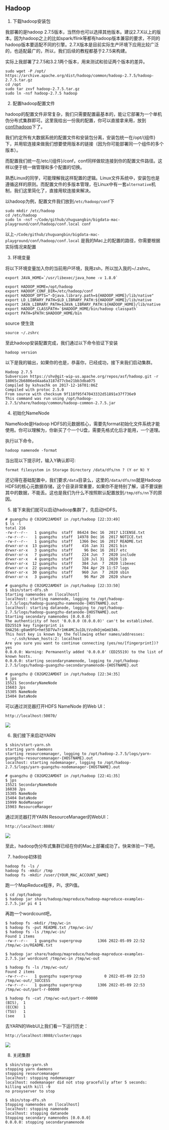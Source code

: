 ## Hadoop

1. 下载hadoop安装包

 我部署的是hadoop 2.7.5版本，当然你也可以选择其他版本。建议2.7.X以上的版本。因为hadoop之上的比如spark/flink等都有hadoop版本兼容的要求，不同的hadoop版本要适配不同的引擎。2.7.X版本是目前实际生产环境下应用比较广泛的，也适配最广的，所以，我们后续的教程都基于2.7.5来构建。
 
 实际上我部署了2.7.5和3.2.1两个版本，用来测试和验证两个版本的差异。

```
sudo wget -P /opt/ https://archive.apache.org/dist/hadoop/common/hadoop-2.7.5/hadoop-2.7.5.tar.gz
cd /opt
sudo tar zxvf hadoop-2.7.5.tar.gz
sudo ln -nsf hadoop-2.7.5 hadoop
```

2. 配置hadoop配置文件

hadoop的配置文件非常复杂，我们只需要配置最基本的，能让它部署为一个单机伪分布式集群即可。这里我给出一份我的配置，你可以直接拿来用，放到[conf/hadoop](../../conf/hadoop)下了。

我们约定所有大数据系统的配置文件和安装包分离，安装包统一在/opt/{组件}下，并用软连接来做我们想要使用版本的链接（因为你可能部署同一个组件的多个版本）。

而配置我们统一在/etc/{组件}/conf，conf同样做软连接到你的配置文件路径。这样以便于统一做管理和多个配置的切换。

熟悉Linux的同学，可能理解我这样配置的逻辑。Linux文件系统中，安装包也是遵循这样的原则。而配置文件的多版本管理，在Linux中有一套`alternative`机制，我们这里简化了，直接用软连接来解决。

以hadoop为例，配置文件我们放到`/etc/hadoop/conf`下

```
sudo mkdir /etc/hadoop
cd /etc/hadoop
sudo ln -nsf ~/Code/github/zhuguangbin/bigdata-mac-playground/conf/hadoop/conf.local conf
```

以上`~/Code/github/zhuguangbin/bigdata-mac-playground/conf/hadoop/conf.local`  是我的Mac上的配置的路径，你需要根据实际情况来配置

3. 环境变量

将以下环境变量加入你的当前用户环境，我用zsh，所以加入我的~/.zshrc。

```
export JAVA_HOME=`/usr/libexec/java_home -v 1.8.0`

export HADOOP_HOME=/opt/hadoop
export HADOOP_CONF_DIR=/etc/hadoop/conf
export HADOOP_OPTS="-Djava.library.path=${HADOOP_HOME}/lib/native"
export LD_LIBRARY_PATH=$LD_LIBRARY_PATH:${HADOOP_HOME}/lib/native
export JAVA_LIBRARY_PATH=$JAVA_LIBRARY_PATH:${HADOOP_HOME}/lib/native
export HADOOP_CLASSPATH=`$HADOOP_HOME/bin/hadoop classpath`
export PATH=$PATH:$HADOOP_HOME/bin
```

source 使生效
```
source ~/.zshrc
```
至此hadoop安装配置完成，我们通过以下命令验证下安装

```
hadoop version
```

以下是我的输出，如果你的也是，恭喜你，已经成功，接下来我们启动集群。

```
Hadoop 2.7.5
Subversion https://shv@git-wip-us.apache.org/repos/asf/hadoop.git -r 18065c2b6806ed4aa6a3187d77cbe21bb3dba075
Compiled by kshvachk on 2017-12-16T01:06Z
Compiled with protoc 2.5.0
From source with checksum 9f118f95f47043332d51891e37f736e9
This command was run using /opt/hadoop-2.7.5/share/hadoop/common/hadoop-common-2.7.5.jar
```
4. 初始化NameNode

NameNode是Hadoop HDFS的元数据核心，需要先format初始化文件系统才能使用。你可以理解为，你新买了个一个U盘，需要先格式化后才能用，一个道理。

执行以下命令，

```
hadoop namenode -format
```

 当出现以下提示时，输入Y确认即可:
 ```
 format filesystem in Storage Directory /data/dfs/nn ? (Y or N) Y
 ```

 还记得在基础配置中，我们要求`/data`目录么，这里的`/data/dfs/nn`就是Hadoop HDFS的核心元数据存储，这个目录非常重要，如果你不是特别了解，请不要误删其中的数据，不能丢。这也是我们为什么不按照默认配置放到`/tmp/dfs/nn`下的原因。

 5. 接下来我们就可以启动hadoop集群了，先启动HDFS，

 ```
# guangzhu @ C02GM22AMD6T in /opt/hadoop [22:33:49] 
$ ls -l
total 216
-rw-r--r--   1 guangzhu  staff  86424 Dec 16  2017 LICENSE.txt
-rw-r--r--   1 guangzhu  staff  14978 Dec 16  2017 NOTICE.txt
-rw-r--r--   1 guangzhu  staff   1366 Dec 16  2017 README.txt
drwxr-xr-x  13 guangzhu  staff    416 Jan 31  2021 bin
drwxr-xr-x   3 guangzhu  staff     96 Dec 16  2017 etc
drwxr-xr-x   7 guangzhu  staff    224 Jun  7  2020 include
drwxr-xr-x   4 guangzhu  staff    128 Jul 31  2020 lib
drwxr-xr-x  12 guangzhu  staff    384 Jun  7  2020 libexec
drwxr-xr-x  22 guangzhu  staff    704 Apr 29 11:57 logs
drwxr-xr-x  30 guangzhu  staff    960 Jun  7  2020 sbin
drwxr-xr-x   3 guangzhu  staff     96 Mar 20  2020 share

# guangzhu @ C02GM22AMD6T in /opt/hadoop [22:33:50] 
$ sbin/start-dfs.sh 
Starting namenodes on [localhost]
localhost: starting namenode, logging to /opt/hadoop-2.7.5/logs/hadoop-guangzhu-namenode-{HOSTNAME}.out
localhost: starting datanode, logging to /opt/hadoop-2.7.5/logs/hadoop-guangzhu-datanode-{HOSTNAME}.out
Starting secondary namenodes [0.0.0.0]
The authenticity of host '0.0.0.0 (0.0.0.0)' can't be established.
ED25519 key fingerprint is SHA256:g0am9FG+hmt5D7Vw7r1HK4MC3u1DLtVzdkOjmGmU34k.
This host key is known by the following other names/addresses:
    ~/.ssh/known_hosts:2: localhost
Are you sure you want to continue connecting (yes/no/[fingerprint])? yes
0.0.0.0: Warning: Permanently added '0.0.0.0' (ED25519) to the list of known hosts.
0.0.0.0: starting secondarynamenode, logging to /opt/hadoop-2.7.5/logs/hadoop-guangzhu-secondarynamenode-{HOSTNAME}.out

# guangzhu @ C02GM22AMD6T in /opt/hadoop [22:34:35] 
$ jps
15521 SecondaryNameNode
15603 Jps
15305 NameNode
15404 DataNode
 ```

 可以通过浏览器打开HDFS NameNode 的Web UI：

 `http://localhost:50070/`

 ![](../../img/hdfs-namenode-webui.jpg)

 6. 我们接下来启动YARN

 ```
 $ sbin/start-yarn.sh 
starting yarn daemons
starting resourcemanager, logging to /opt/hadoop-2.7.5/logs/yarn-guangzhu-resourcemanager-{HOSTNAME}.out
localhost: starting nodemanager, logging to /opt/hadoop-2.7.5/logs/yarn-guangzhu-nodemanager-{HOSTNAME}.out

# guangzhu @ C02GM22AMD6T in /opt/hadoop [22:41:35] 
$ jps
15521 SecondaryNameNode
16038 Jps
15305 NameNode
15404 DataNode
15999 NodeManager
15903 ResourceManager

 ```

通过浏览器打开YARN ResourceManager的WebUI：

`http://localhost:8088/`

![](../../img/yarn-rm-webui.jpg)

至此，hadoop伪分布式集群已经在你的Mac上部署成功了。快来体验一下吧。

7. hadoop初体验

```
hadoop fs -ls /
hadoop fs -mkdir /tmp
hadoop fs -mkdir /user/{YOUR_MAC_ACCOUNT_NAME}
```

跑一个MapReduce程序，Pi，求Pi值。

```
$ cd /opt/hadoop
$ hadoop jar share/hadoop/mapreduce/hadoop-mapreduce-examples-2.7.5.jar pi 4 1
```

再跑一个wordcount吧，

```
$ hadoop fs -mkdir /tmp/wc-in
$ hadoop fs -put README.txt /tmp/wc-in/
$ hadoop fs -ls /tmp/wc-in/
Found 1 items
-rw-r--r--   1 guangzhu supergroup       1366 2022-05-09 22:52 /tmp/wc-in/README.txt

$ hadoop jar share/hadoop/mapreduce/hadoop-mapreduce-examples-2.7.5.jar wordcount /tmp/wc-in /tmp/wc-out

$ hadoop fs -ls /tmp/wc-out/
Found 2 items
-rw-r--r--   1 guangzhu supergroup          0 2022-05-09 22:53 /tmp/wc-out/_SUCCESS
-rw-r--r--   1 guangzhu supergroup       1306 2022-05-09 22:53 /tmp/wc-out/part-r-00000

$ hadoop fs -cat /tmp/wc-out/part-r-00000 
(BIS),	1
(ECCN)	1
(TSU)	1
(see	1

```

去YARN的WebUI上我们看一下运行历史：

`http://localhost:8088/cluster/apps`

![](../../img/hello-mapreduce.jpg)

8. 关闭集群

```
$ sbin/stop-yarn.sh 
stopping yarn daemons
stopping resourcemanager
localhost: stopping nodemanager
localhost: nodemanager did not stop gracefully after 5 seconds: killing with kill -9
no proxyserver to stop

$ sbin/stop-dfs.sh 
Stopping namenodes on [localhost]
localhost: stopping namenode
localhost: stopping datanode
Stopping secondary namenodes [0.0.0.0]
0.0.0.0: stopping secondarynamenode
```